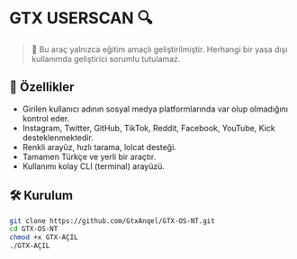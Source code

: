 # GTX USERSCAN 🔍

> 🚨 Bu araç yalnızca eğitim amaçlı geliştirilmiştir. Herhangi bir yasa dışı kullanımda geliştirici sorumlu tutulamaz.

## 📌 Özellikler

- Girilen kullanıcı adının sosyal medya platformlarında var olup olmadığını kontrol eder.
- Instagram, Twitter, GitHub, TikTok, Reddit, Facebook, YouTube, Kick desteklenmektedir.
- Renkli arayüz, hızlı tarama, lolcat desteği.
- Tamamen Türkçe ve yerli bir araçtır.
- Kullanımı kolay CLI (terminal) arayüzü.

## 🛠️ Kurulum

```bash
git clone https://github.com/GtxAnqel/GTX-OS-NT.git
cd GTX-OS-NT
chmod +x GTX-AÇIL 
./GTX-AÇIL